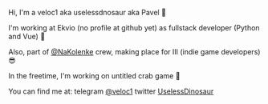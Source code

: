 Hi, I'm a veloc1 aka uselessdnosaur aka Pavel 👋

I'm working at Ekvio (no profile at github yet) as fullstack developer (Python and Vue) 🚀

Also, part of [@NaKolenke](https://github.com/NaKolenke/) crew, making place for III (indie game developers) 😎

In the freetime, I'm working on untitled crab game 🦀

You can find me at:
telegram [@veloc1](https://t.me/veloc1)
twitter [UselessDinosaur](https://twitter.com/UselessDinosaur)
